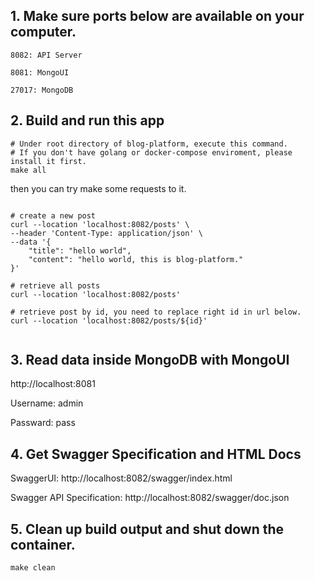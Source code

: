 ## 1. Make sure ports below are available on your computer.
```plain text
8082: API Server

8081: MongoUI

27017: MongoDB
```



## 2. Build and run this app
```shell
# Under root directory of blog-platform, execute this command.
# If you don't have golang or docker-compose enviroment, please install it first.
make all
```

then you can try make some requests to it.

```shell

# create a new post
curl --location 'localhost:8082/posts' \
--header 'Content-Type: application/json' \
--data '{
    "title": "hello world",
    "content": "hello world, this is blog-platform."
}'

# retrieve all posts
curl --location 'localhost:8082/posts'

# retrieve post by id, you need to replace right id in url below.
curl --location 'localhost:8082/posts/${id}'


```


## 3. Read data inside MongoDB with MongoUI

http://localhost:8081

Username: admin

Passward: pass


## 4. Get Swagger Specification and HTML Docs

SwaggerUI: http://localhost:8082/swagger/index.html

Swagger API Specification: http://localhost:8082/swagger/doc.json

## 5. Clean up build output and shut down the container.
```shell
make clean
```